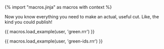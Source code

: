 {% import "macros.jinja" as macros with context %}

Now you know everything you need to make an actual, useful cut.
Like, the kind you could publish!

{{ macros.load_example(user, 'green.rrr') }}

{{ macros.load_example(user, 'green-ids.rrr') }}
